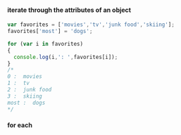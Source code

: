 #### iterate through the attributes of an object

```javascript
var favorites = ['movies','tv','junk food','skiing'];
favorites['most'] = 'dogs';

for (var i in favorites)
{
  console.log(i,': ',favorites[i]);
}
/*
0 :  movies
1 :  tv
2 :  junk food
3 :  skiing
most :  dogs
*/
```

#### for each
